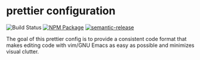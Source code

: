# prettier configuration

![Build Status](https://github.com/ericcrosson/prettier-config/actions/workflows/ci.yml/badge.svg)
[![NPM Package][]](https://npmjs.org/package/@ericcrosson/prettier-config)
[![semantic-release]](https://github.com/semantic-release/semantic-release)

[npm package]: https://img.shields.io/npm/v/@ericcrosson/prettier-config.svg
[semantic-release]: https://img.shields.io/badge/%20%20%F0%9F%93%A6%F0%9F%9A%80-semantic--release-e10079.svg

The goal of this prettier config is to provide a consistent code format that makes
editing code with vim/GNU Emacs as easy as possible and minimizes visual clutter.
